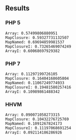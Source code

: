 ## Results

### PHP 5

    Array: 0.57499806880951
    MapClosure: 0.59327731132507
    MapNamed: 0.69694859981537
    MapClosureI: 0.73265469074249
    ArrayI: 0.60068697929382

### PHP 7

    Array: 0.11297199726105
    MapClosure: 0.16404168605804
    MapNamed: 0.11067249774933
    MapClosureI: 0.19481580257416
    ArrayI: 0.10989861488342

### HHVM

    Array: 0.090071058273315
    MapClosure: 0.10432276725769
    MapNamed: 0.1091267824173
    MapClosureI: 0.11197068691254
    ArrayI: 0.092114186286926
